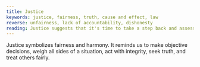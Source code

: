 ```yaml
---
title: Justice
keywords: justice, fairness, truth, cause and effect, law
reverse: unfairness, lack of accountability, dishonesty
reading: Justice suggests that it's time to take a step back and assess the situation with an unbiased perspective. Consider the cause and effect of your actions and those of others involved. Are you being honest with yourself and others? Are you treating others with fairness and integrity? It's time to take responsibility for your actions and make decisions based on the truth. Ask yourself if you're standing up for what's right, and whether you're treating others in a fair and just manner.
---
```


Justice symbolizes fairness and harmony. It reminds us to make objective decisions, weigh all sides of a situation, act with integrity, seek truth, and treat others fairly.
